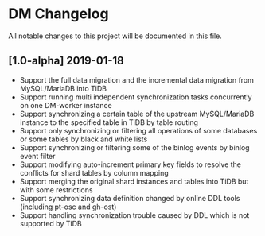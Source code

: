 # DM Changelog

All notable changes to this project will be documented in this file.

## [1.0-alpha] 2019-01-18

- Support the full data migration and the incremental data migration from MySQL/MariaDB into TiDB
- Support running multi independent synchronization tasks concurrently on one DM-worker instance
- Support synchronizing a certain table of the upstream MySQL/MariaDB instance to the specified table in TiDB by table routing
- Support only synchronizing or filtering all operations of some databases or some tables by black and white lists
- Support synchronizing or filtering some of the binlog events by binlog event filter
- Support modifying auto-increment primary key fields to resolve the conflicts for shard tables by column mapping
- Support merging the original shard instances and tables into TiDB but with some restrictions
- Support synchronizing data definition changed by online DDL tools (including pt-osc and gh-ost)
- Support handling synchronization trouble caused by DDL which is not supported by TiDB
